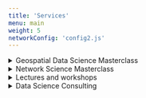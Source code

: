 ```yaml
---
title: 'Services'
menu: main
weight: 5
networkConfig: 'config2.js'
---
```


<div class="services">
  <details class="service">
      <summary class="service__title">Geospatial Data Science Masterclass</summary>
      <p class="service__description">Interested in leveling up your geospatial skills? I have been working with geospatial data for over five years including start-up, governmental, and consulting projects, and now I am ready to share my take-aways!</p>
      <a class="service__contact button" href="../contact#geospatial-data-science-masterclass">Ask for details</a>
  </details>
  <details class="service">
      <summary class="service__title">Network Science Masterclass</summary>
      <p class="service__description">Do you want to create awesome network visualisations and learn from an expert who had his networks from GQ to the New York Times? Limited one-on-one masterclasses are now available!</p>
      <a class="service__contact button" href="../contact#network-science-masterclass">Ask for details</a>
  </details>
    <details class="service">
        <summary class="service__title">Lectures and workshops</summary>
        <p class="service__description">Now you may book a lecture or workshop covering various areas of data science, focusing on network science and geospatial data. For references, please visit the ‘Appearances’ section. </p>
        <a class="service__contact button" href="../contact#lecture-workshop">Ask for details</a>
    </details>
    <details class="service">
        <summary class="service__title">Data Science Consulting</summary>
        <p class="service__description">Me and my time have been working with teams at all scales from start-ups to global corporations, in numerous industry segments, from HR to fintech. My expertise cover building data science teams and products, using geospatial data, network science, natural language processing, machine learning, and many more.</p>
        <a class="service__contact button" href="../contact#data-science-consulting">Ask for details</a>
    </details>

</div>
